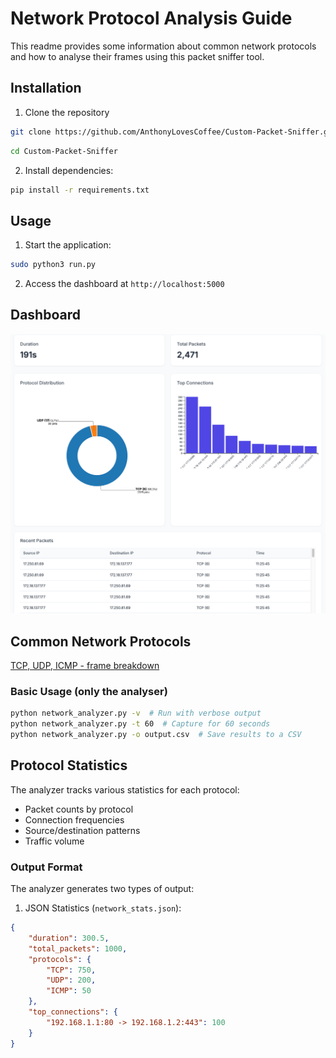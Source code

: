 # Network Protocol Analysis Guide

This readme provides some information about common network protocols and how to analyse their frames using this packet sniffer tool. 

## Installation
1. Clone the repository
```bash
git clone https://github.com/AnthonyLovesCoffee/Custom-Packet-Sniffer.git
```
```bash
cd Custom-Packet-Sniffer
```
2. Install dependencies:
```bash
pip install -r requirements.txt
```

## Usage

1. Start the application:
```bash
sudo python3 run.py
```

2. Access the dashboard at `http://localhost:5000`

## Dashboard
<img src="docs/img/dash.png" alt="dashboard" width=1500>

## Common Network Protocols

[TCP, UDP, ICMP - frame breakdown](docs/PROTOCOLS.md)

### Basic Usage (only the analyser)

```bash
python network_analyzer.py -v  # Run with verbose output
python network_analyzer.py -t 60  # Capture for 60 seconds
python network_analyzer.py -o output.csv  # Save results to a CSV
```

## Protocol Statistics

The analyzer tracks various statistics for each protocol:
- Packet counts by protocol
- Connection frequencies
- Source/destination patterns
- Traffic volume

### Output Format

The analyzer generates two types of output:

1. JSON Statistics (`network_stats.json`):
```json
{
    "duration": 300.5,
    "total_packets": 1000,
    "protocols": {
        "TCP": 750,
        "UDP": 200,
        "ICMP": 50
    },
    "top_connections": {
        "192.168.1.1:80 -> 192.168.1.2:443": 100
    }
}
```
